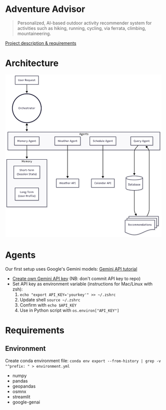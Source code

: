 # Adventure Advisor

> Personalized, AI-based outdoor activity recommender system for activities such as hiking, running, cycling, via ferrata, climbing, mountaineering.

[Project description & requirements](https://docs.google.com/document/d/1fnTi8bGLr4bmyiPhwUcyi8KCYAVgEAzMyFstvKaeqNs/edit?usp=sharing)

# Architecture
![Architecture](assets/architecture.png)

# Agents
Our first setup uses Google's Gemini models: [Gemini API tutorial](https://colab.research.google.com/github/google-gemini/cookbook/blob/main/quickstarts/Get_started.ipynb)


- [Create own Gemini API key](https://aistudio.google.com/app/apikey) (NB: don't commit API key to repo)
- Set API key as environment variable (instructions for Mac/Linux with zsh):
  1. `echo "export API_KEY='yourkey'" >> ~/.zshrc`
  2. Update shell `source ~/.zshrc`
  3. Confirm with `echo $API_KEY`
  4. Use in Python script with `os.environ["API_KEY"]`


# Requirements
## Environment
Create conda environment file: `conda env export --from-history | grep -v "^prefix: " > environment.yml`

- numpy
- pandas
- geopandas
- osmnx
- streamlit
- google-genai
